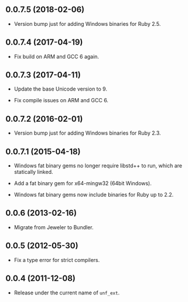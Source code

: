 ## 0.0.7.5 (2018-02-06)

- Version bump just for adding Windows binaries for Ruby 2.5.

## 0.0.7.4 (2017-04-19)

- Fix build on ARM and GCC 6 again.

## 0.0.7.3 (2017-04-11)

- Update the base Unicode version to 9.

- Fix compile issues on ARM and GCC 6.

## 0.0.7.2 (2016-02-01)

- Version bump just for adding Windows binaries for Ruby 2.3.

## 0.0.7.1 (2015-04-18)

- Windows fat binary gems no longer require libstd++ to
  run, which are statically linked.

- Add a fat binary gem for x64-mingw32 (64bit Windows).

- Windows fat binary gems now include binaries for Ruby up to 2.2.

## 0.0.6 (2013-02-16)

- Migrate from Jeweler to Bundler.

## 0.0.5 (2012-05-30)

- Fix a type error for strict compilers.

## 0.0.4 (2011-12-08)

- Release under the current name of `unf_ext`.
